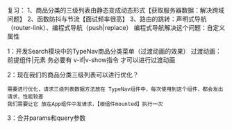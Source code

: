 复习：
    1、商品分类的三级列表由静态变成动态形式【获取服务器数据：解决跨域问题】
    2、函数防抖与节流【面试频率很高】
    3、路由的跳转：声明式导航（router-link）、编程式导航（push|replace）
    编程式导航解决这个问题：自定义属性


1：开发Search模块中的TypeNav商品分类菜单（过渡动画的效果）
    过渡动画：前提组件|元素 务必要有 v-if|v-show指令 才可以进行过渡动画

2：现在我们的商品分类三级列表可以进行优化？

    需要进行优化，请求三级列表数据方法放在 TypeNav组件中，每次使用到这个组件，都会发出请求，性能较差
    我们需要让它 放在App组件中发请求，【根组件mounted】执行一次

3：合并params和query参数